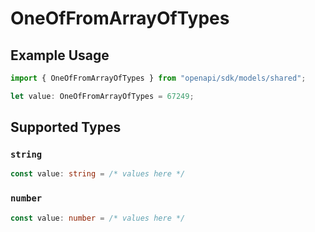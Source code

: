 # OneOfFromArrayOfTypes

## Example Usage

```typescript
import { OneOfFromArrayOfTypes } from "openapi/sdk/models/shared";

let value: OneOfFromArrayOfTypes = 67249;
```

## Supported Types

### `string`

```typescript
const value: string = /* values here */
```

### `number`

```typescript
const value: number = /* values here */
```

